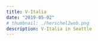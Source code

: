 ```yaml
---
title: V-Italia
date: "2019-05-02"
# thumbnail: ./herschel2web.png
description: V-Italia in Seattle
---
```

